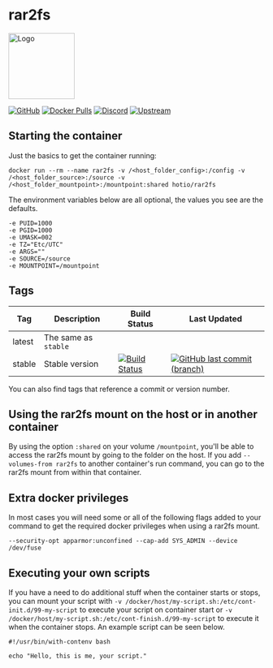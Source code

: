 # rar2fs

<img src="https://raw.githubusercontent.com/hotio/unraid-templates/master/hotio/img/rar2fs.png" alt="Logo" height="130" width="130">

[![GitHub](https://img.shields.io/badge/source-github-lightgrey)](https://github.com/hotio/docker-rar2fs)
[![Docker Pulls](https://img.shields.io/docker/pulls/hotio/rar2fs)](https://hub.docker.com/r/hotio/rar2fs)
[![Discord](https://img.shields.io/discord/610068305893523457?color=738ad6&label=discord&logo=discord&logoColor=white)](https://discord.gg/3SnkuKp)
[![Upstream](https://img.shields.io/badge/upstream-project-yellow)](https://github.com/hasse69/rar2fs)

## Starting the container

Just the basics to get the container running:

```shell
docker run --rm --name rar2fs -v /<host_folder_config>:/config -v /<host_folder_source>:/source -v /<host_folder_mountpoint>:/mountpoint:shared hotio/rar2fs
```

The environment variables below are all optional, the values you see are the defaults.

```shell
-e PUID=1000
-e PGID=1000
-e UMASK=002
-e TZ="Etc/UTC"
-e ARGS=""
-e SOURCE=/source
-e MOUNTPOINT=/mountpoint
```

## Tags

| Tag      | Description                    | Build Status                                                                                                                                          | Last Updated                                                                                                                                                  |
| ---------|--------------------------------|-------------------------------------------------------------------------------------------------------------------------------------------------------|---------------------------------------------------------------------------------------------------------------------------------------------------------------|
| latest   | The same as `stable`           |                                                                                                                                                       |                                                                                                                                                               |
| stable   | Stable version                 | [![Build Status](https://cloud.drone.io/api/badges/hotio/docker-rar2fs/status.svg?ref=refs/heads/stable)](https://cloud.drone.io/hotio/docker-rar2fs) | [![GitHub last commit (branch)](https://img.shields.io/github/last-commit/hotio/docker-rar2fs/stable)](https://github.com/hotio/docker-rar2fs/commits/stable) |

You can also find tags that reference a commit or version number.

## Using the rar2fs mount on the host or in another container

By using the option `:shared` on your volume `/mountpoint`, you'll be able to access the rar2fs mount by going to the folder on the host. If you add `--volumes-from rar2fs` to another container's run command, you can go to the rar2fs mount from within that container.

## Extra docker privileges

In most cases you will need some or all of the following flags added to your command to get the required docker privileges when using a rar2fs mount.

```shell
--security-opt apparmor:unconfined --cap-add SYS_ADMIN --device /dev/fuse
```

## Executing your own scripts

If you have a need to do additional stuff when the container starts or stops, you can mount your script with `-v /docker/host/my-script.sh:/etc/cont-init.d/99-my-script` to execute your script on container start or `-v /docker/host/my-script.sh:/etc/cont-finish.d/99-my-script` to execute it when the container stops. An example script can be seen below.

```shell
#!/usr/bin/with-contenv bash

echo "Hello, this is me, your script."
```
